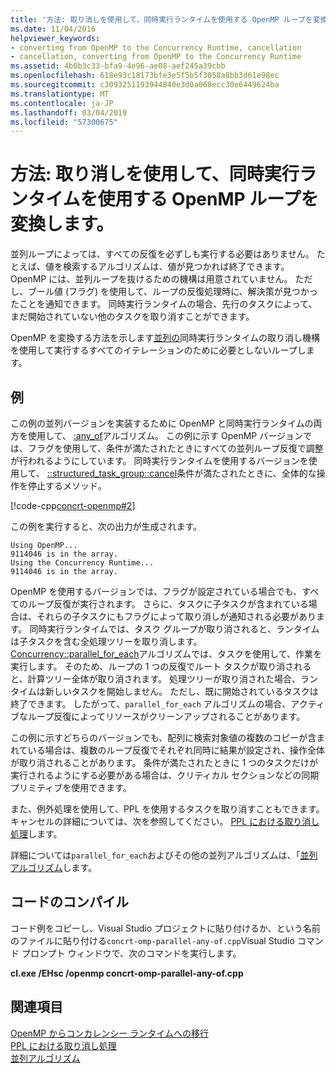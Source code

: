 ```yaml
---
title: '方法: 取り消しを使用して、同時実行ランタイムを使用する OpenMP ループを変換します。'
ms.date: 11/04/2016
helpviewer_keywords:
- converting from OpenMP to the Concurrency Runtime, cancellation
- cancellation, converting from OpenMP to the Concurrency Runtime
ms.assetid: 4b0b3c33-bfa9-4e96-ae08-aef245a39cbb
ms.openlocfilehash: 618e93c18173bfe3e5f5b5f3058a8bb3d61e98ec
ms.sourcegitcommit: c3093251193944840e3d0a068ecc30e6449624ba
ms.translationtype: MT
ms.contentlocale: ja-JP
ms.lasthandoff: 03/04/2019
ms.locfileid: "57300675"
---
```

# <a name="how-to-convert-an-openmp-loop-that-uses-cancellation-to-use-the-concurrency-runtime"></a>方法: 取り消しを使用して、同時実行ランタイムを使用する OpenMP ループを変換します。

並列ループによっては、すべての反復を必ずしも実行する必要はありません。 たとえば、値を検索するアルゴリズムは、値が見つかれば終了できます。 OpenMP には、並列ループを抜けるための機構は用意されていません。 ただし、ブール値 (フラグ) を使用して、ループの反復処理時に、解決策が見つかったことを通知できます。 同時実行ランタイムの場合、先行のタスクによって、まだ開始されていない他のタスクを取り消すことができます。

OpenMP を変換する方法を示します[並列](../../parallel/concrt/how-to-use-parallel-invoke-to-write-a-parallel-sort-routine.md#parallel)[の](../../parallel/openmp/reference/for-openmp.md)同時実行ランタイムの取り消し機構を使用して実行するすべてのイテレーションのために必要としないループします。

## <a name="example"></a>例

この例の並列バージョンを実装するために OpenMP と同時実行ランタイムの両方を使用して、 [:any_of](../../standard-library/algorithm-functions.md#any_of)アルゴリズム。 この例に示す OpenMP バージョンでは、フラグを使用して、条件が満たされたときにすべての並列ループ反復で調整が行われるようにしています。 同時実行ランタイムを使用するバージョンを使用して、 [::structured_task_group::cancel](reference/structured-task-group-class.md#cancel)条件が満たされたときに、全体的な操作を停止するメソッド。

[!code-cpp[concrt-openmp#2](../../parallel/concrt/codesnippet/cpp/convert-an-openmp-loop-that-uses-cancellation_1.cpp)]

この例を実行すると、次の出力が生成されます。

```Output
Using OpenMP...
9114046 is in the array.
Using the Concurrency Runtime...
9114046 is in the array.
```

OpenMP を使用するバージョンでは、フラグが設定されている場合でも、すべてのループ反復が実行されます。 さらに、タスクに子タスクが含まれている場合は、それらの子タスクにもフラグによって取り消しが通知される必要があります。 同時実行ランタイムでは、タスク グループが取り消されると、ランタイムは子タスクを含む全処理ツリーを取り消します。 [Concurrency::parallel_for_each](reference/concurrency-namespace-functions.md#parallel_for_each)アルゴリズムでは、タスクを使用して、作業を実行します。 そのため、ループの 1 つの反復でルート タスクが取り消されると、計算ツリー全体が取り消されます。 処理ツリーが取り消された場合、ランタイムは新しいタスクを開始しません。 ただし、既に開始されているタスクは終了できます。 したがって、`parallel_for_each` アルゴリズムの場合、アクティブなループ反復によってリソースがクリーンアップされることがあります。

この例に示すどちらのバージョンでも、配列に検索対象値の複数のコピーが含まれている場合は、複数のループ反復でそれぞれ同時に結果が設定され、操作全体が取り消されることがあります。 条件が満たされたときに 1 つのタスクだけが実行されるようにする必要がある場合は、クリティカル セクションなどの同期プリミティブを使用できます。

また、例外処理を使用して、PPL を使用するタスクを取り消すこともできます。 キャンセルの詳細については、次を参照してください。 [PPL における取り消し処理](cancellation-in-the-ppl.md)します。

詳細については`parallel_for_each`およびその他の並列アルゴリズムは、「[並列アルゴリズム](../../parallel/concrt/parallel-algorithms.md)します。

## <a name="compiling-the-code"></a>コードのコンパイル

コード例をコピーし、Visual Studio プロジェクトに貼り付けるか、という名前のファイルに貼り付ける`concrt-omp-parallel-any-of.cpp`Visual Studio コマンド プロンプト ウィンドウで、次のコマンドを実行します。

**cl.exe /EHsc /openmp concrt-omp-parallel-any-of.cpp**

## <a name="see-also"></a>関連項目

[OpenMP からコンカレンシー ランタイムへの移行](../../parallel/concrt/migrating-from-openmp-to-the-concurrency-runtime.md)<br/>
[PPL における取り消し処理](cancellation-in-the-ppl.md)<br/>
[並列アルゴリズム](../../parallel/concrt/parallel-algorithms.md)

